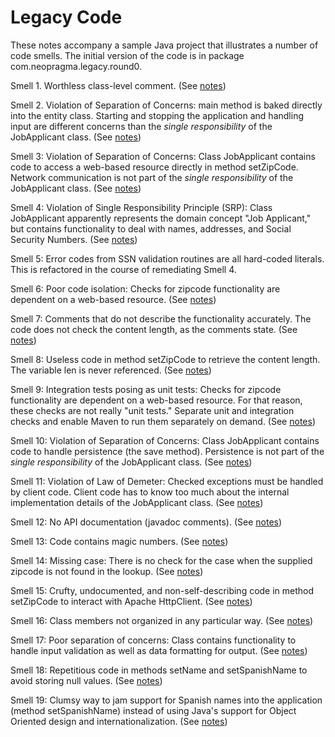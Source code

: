 # Legacy Code

These notes accompany a sample Java project that illustrates a number of code smells. The initial version of the code is in package com.neopragma.legacy.round0.

Smell 1. Worthless class-level comment. (See [notes](notes-comment.md))

Smell 2. Violation of Separation of Concerns: main method is baked directly into the entity class. Starting and stopping the application and handling input are different concerns than the _single responsibility_ of the JobApplicant class. (See [notes](notes-main.md))

Smell 3: Violation of Separation of Concerns: Class JobApplicant contains code to access a web-based resource directly in method setZipCode. Network communication is not part of the _single responsibility_ of the JobApplicant</span> class. (See [notes](notes-external.md))

Smell 4: Violation of Single Responsibility Principle (SRP): Class JobApplicant apparently represents the domain concept "Job Applicant," but contains functionality to deal with names, addresses, and Social Security Numbers. (See [notes](notes-srp-violation.md))

Smell 5: Error codes from SSN validation routines are all hard-coded literals. This is refactored in the course of remediating Smell 4.

Smell 6: Poor code isolation: Checks for zipcode functionality are dependent on a web-based resource. (See [notes](notes-isolation-1.md))

Smell 7: Comments that do not describe the functionality accurately. The code does not check the content length, as the comments state. (See [notes](notes-bad-comments.md)) 

Smell 8: Useless code in method setZipCode to retrieve the content length. The variable len is never referenced. (See [notes](notes-dead-code.md))

Smell 9: Integration tests posing as unit tests: Checks for zipcode functionality are dependent on a web-based resource. For that reason, these checks are not really "unit tests." Separate unit and integration checks and enable Maven to run them separately on demand. (See [notes](notes-isolation-2.md))

Smell 10: Violation of Separation of Concerns: Class JobApplicant contains code to handle persistence (the save method). Persistence is not part of the _single responsibility_ of the JobApplicant class. (See [notes](notes-persistence.md))

Smell 11: Violation of Law of Demeter: Checked exceptions must be handled by client code. Client code has to know too much about the internal implementation details of the JobApplicant class. (See [notes](notes-checked-exceptions.md))

Smell 12: No API documentation (javadoc comments). (See [notes](notes-api-documentation.md))

Smell 13: Code contains magic numbers. (See [notes](notes-magic-nubers.md))

Smell 14: Missing case: There is no check for the case when the supplied zipcode is not found in the lookup. (See [notes](notes-missing-case.md))

Smell 15: Crufty, undocumented, and non-self-describing code in method <span class="code">setZipCode</span> to interact with Apache HttpClient. (See [notes](notes-ugly-code-1.md))

Smell 16: Class members not organized in any particular way. (See [notes](notes-organization.md))

Smell 17: Poor separation of concerns: Class contains functionality to handle input validation as well as data formatting for output. (See [notes](notes-validation.md))

Smell 18: Repetitious code in methods setName and setSpanishName to avoid storing null values. (See [notes](notes-dry-1.md))

Smell 19: Clumsy way to jam support for Spanish names into the application (method setSpanishName) instead of using Java's support for Object Oriented design and internationalization. (See [notes](notes-internationalization.md))
